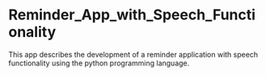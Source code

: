# Reminder_App_with_Speech_Functionality

This app describes the development of a reminder application with speech functionality using the python programming language.
